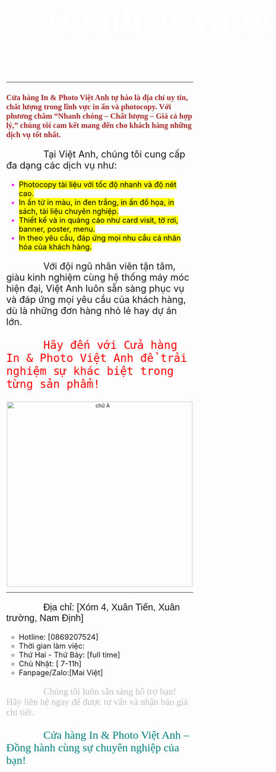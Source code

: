 
<html>
  <head>
  <meta name="google-site-verification" content="l1SFslDzLvCPAOglJsuOGh8YaXYZBPLqlBLsOlGwmPQ" />
  <title> intailieuvanh.vn </title>
  <style>
    h1 {color: white;}
	h1 {margin:5px;
        width:1690px;
        padding:100px;
        margin:5px;
        background: url(https://i.imgur.com/vMCLx18.jpeg) no-repeat center / cover; }
	p { text-indent : 100px }
  </style>
  </head>
  <body>
    <div>
	<h1 style="font-family:Brush Script MT;font-size:100px;"> Intailieu.Vanh </h1>
	</div>
	<hr> 
	<h2 style="color:brown;font-family:Georgia" > Cửa hàng In & Photo Việt Anh tự hào là địa chỉ uy tín, chất lượng trong lĩnh vực in ấn và photocopy. Với phương châm “Nhanh chóng – Chất lượng – Giá cả hợp lý,” chúng tôi cam kết mang đến cho khách hàng những dịch vụ tốt nhất.</h2>
	<p  style="font-size:25px">Tại Việt Anh, chúng tôi cung cấp đa dạng các dịch vụ như:</p>
	<ul style="color:fuchsia;list-style-type:disc;font-size:20px;">
	<li> <mark> Photocopy tài liệu với tốc độ nhanh và độ nét cao. </mark> </li>
	<li> <mark> In ấn từ in màu, in đen trắng, in ấn đồ họa, in sách, tài liệu chuyên nghiệp. </mark> </li>
	<li> <mark> Thiết kế và in quảng cáo như card visit, tờ rơi, banner, poster, menu. </mark> </li>
	<li> <mark> In theo yêu cầu, đáp ứng mọi nhu cầu cá nhân hóa của khách hàng. </mark> </li>
	</ul>
	<p style="font-size:25px"> Với đội ngũ nhân viên tận tâm, giàu kinh nghiệm cùng hệ thống máy móc hiện đại, Việt Anh luôn sẵn sàng phục vụ và đáp ứng mọi yêu cầu của khách hàng, dù là những đơn hàng nhỏ lẻ hay dự án lớn.</p>
    <p style="color:red;font-family:Monospace;font-size:30px">Hãy đến với Cửa hàng In & Photo Việt Anh để trải nghiệm sự khác biệt trong từng sản phẩm!<p>
	<center>
	<img src="https://i.imgur.com/6KnDvI4.jpeg" alt="chữ A" width="500" height="500" >
	</center>
	<hr>
	<p style="font-family:sans-serif;font-size:25px">Địa chỉ: [Xóm 4, Xuân Tiến, Xuân trường, Nam Định] </p>
	<ul style="list-style-type:circle;font-size:20px">
	<li>Hotline: [0869207524]</li>
	<li>Thời gian làm việc:</li>
	<li>Thứ Hai - Thứ Bảy: [full time]</li>
	<li>Chủ Nhật: [ 7-11h]</li>
	<li>Fanpage/Zalo:[Mai Việt]</li>
	</ul>
	<p style="color:silver;font-family:fantasy;font-size:25px">Chúng tôi luôn sẵn sàng hỗ trợ bạn! Hãy liên hệ ngay để được tư vấn và nhận báo giá chi tiết.</p>
	<p style="color:teal;font-family:cursive;font-size:30px">Cửa hàng In & Photo Việt Anh – Đồng hành cùng sự chuyên nghiệp của bạn!
	</p>
